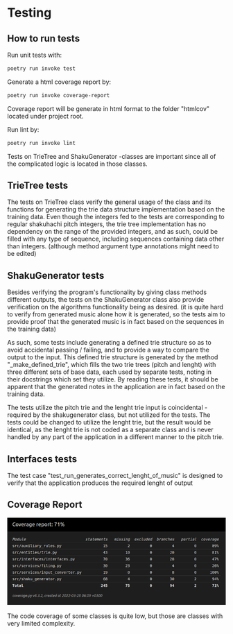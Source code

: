 # Testing

## How to run tests

Run unit tests with:

```bash
poetry run invoke test
```

Generate a html coverage report by:

```bash
poetry run invoke coverage-report
```

Coverage report will be generate in html format to the folder "htmlcov" located under project root.

Run lint by:

```bash
poetry run invoke lint
```

Tests on TrieTree and ShakuGenerator -classes are important since all of the complicated logic is located in those classes.

## TrieTree tests

The tests on TrieTree class verify the general usage of the class and its functions for generating the trie data structure implementation based on the training data. Even though the integers fed to the tests are corresponding to regular shakuhachi pitch integers, the trie tree implementation has no dependency on the range of the provided integers, and as such, could be filled with any type of sequence, including sequences containing data other than integers. (although method argument type annotations might need to be edited)

## ShakuGenerator tests

Besides verifying the program's functionality by giving class methods different outputs, the tests on the ShakuGenerator class also provide verification on the algorithms functionality being as desired.
(it is quite hard to verify from generated music alone how it is generated, so the tests aim to provide proof that the generated music is in fact based on the sequences in the training data)

As such, some tests include generating a defined trie structure so as to avoid accidental passing / failing, and to provide a way to compare the output to the input. This defined trie structure is generated by the method "_make_defined_trie", which fills the two trie trees (pitch and lenght) with three different sets of base data, each used by separate tests, noting in their docstrings which set they utilize. By reading these tests, it should be apparent that the generated notes in the application are in fact based on the training data.

The tests utilize the pitch trie and the lenght trie input is coincidental - required by the shakugenerator class, but not utilized for the tests. The tests could be changed to utilize the lenght trie, but the result would be identical, as the lenght trie is not coded as a separate class and is never handled by any part of the application in a different manner to the pitch trie.

## Interfaces tests

The test case "test_run_generates_correct_lenght_of_music" is designed to verify that the application produces the required lenght of output

## Coverage Report

<img src="https://github.com/ElectricShakuhachi/tiralabra-shakugenerator/blob/main/documentation/coverage.png" width="780">

The code coverage of some classes is quite low, but those are classes with very limited complexity.
